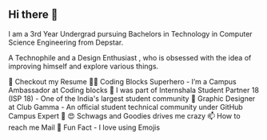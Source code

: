 ## Hi there 👋

I am a 3rd Year Undergrad pursuing Bachelors in Technology in Computer Science Engineering from Depstar.

A Technophile  and a Design Enthusiast , who is obsessed with the idea of improving himself and explore various things.


📝 Checkout my Resume
🦸‍♂️ Coding Blocks Superhero - I’m a Campus Ambassador at Coding blocks
💙 I was part of Internshala Student Partner 18 (ISP 18) - One of the India's largest student community
🎨 Graphic Designer at Club Gamma - An official student technical community under GitHub Campus Expert 🚩
😍 Schwags and Goodies drives me crazy
📫 How to reach me Mail
💖 Fun Fact - I love using Emojis
